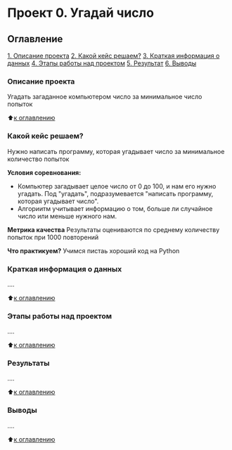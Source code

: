# Проект 0. Угадай число

## Оглавление
[1. Описание проекта](README.md#описание-проекта)
[2. Какой кейс решаем?](/README.md#какой-кейс-решаем)
[3. Краткая информация о данных](README.md#краткая-информация-о-данных)
[4. Этапы работы над проектом](README.md#этаны-работы-над-проектом)
[5. Результат](README.md#результат)
[6. Выводы](README.md#выводы)

### Описание проекта
Угадать загаданное компьютером число за минимальное число попыток

:arrow_up:[к оглавлению](README.md#Оглавление)


### Какой кейс решаем?
Нужно написать программу, которая угадывает число за минимальное количество попыток

**Условия соревнования:**
- Компьютер загадывает целое число от 0 до 100, и нам его нужно угадать. Под "угадать", подразумевается "написать программу, которая угадывает число".
- Алгориитм учитывает информацию о том, больше ли случайное число или меньше нужного нам.

**Метрика качества**
Результаты оцениваются по среднему количеству попыток при 1000 повторений

**Что практикуем?**
Учимся пистаь хороший код на Python


### Краткая информация о данных
....

:arrow_up:[к оглавлению](README.md#Оглавление)


### Этапы работы над проектом
....

:arrow_up:[к оглавлению](README.md#Оглавление)


### Результаты
....

:arrow_up:[к оглавлению](README.md#Оглавление)


### Выводы
....

:arrow_up:[к оглавлению](README.md#Оглавление)

